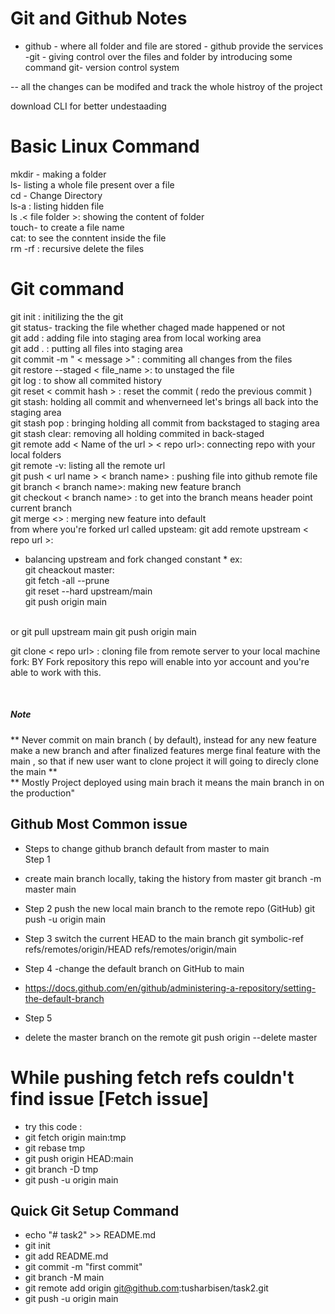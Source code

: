 # Git and Github Notes
   - github - where all folder and file are stored
    - github  provide the services<br>
   -git - giving control over the files and folder by introducing some command
   git- version control system <br>

   -- all the changes can be modifed and track the whole histroy of the project
   <br>
  
   download CLI for better undestaading

# Basic Linux Command

mkdir - making a folder<br>
ls- listing a whole file present over a file<br>
cd - Change Directory<br>
ls-a : listing hidden file<br>
ls .< file folder >: showing the content of folder<br>
touch- to create a file name<br>
cat: to see the conntent inside the file <br>
rm -rf : recursive delete the files<br>


# Git command
git init : initilizing the the git <br>
git status- tracking the file whether chaged made happened or not <br>
git add : adding file into staging area from local working area <br>
git add . : putting all files into staging area<br>
git commit -m " < message >" : commiting all changes from the files  <br>
git restore --staged < file_name >: to unstaged the file  <br>
git log : to show all commited history  <br>
git reset < commit hash > : reset the commit ( redo the previous commit ) <br>
git stash: holding all commit  and whenverneed let's brings all back into the staging area  <br>
git stash pop : bringing holding all commit from backstaged to staging area <br>
git stash clear: removing all holding commited in back-staged <br>
git remote add < Name of the url > < repo url>: connecting repo with your local folders<br>
git remote -v: listing all the remote url <br>
git push < url name > < branch name> : pushing file into github remote file <br>
git branch < branch name>: making new feature branch  <br>
git checkout < branch name> : to get into the branch means header point current branch  <br>
git merge <> : merging new feature into default  <br>
from where you're forked url called upsteam: 
git add remote upstream < repo url >:  
* balancing upstream and fork changed constant *
ex: <br>
git cheackout master: <br>
git fetch -all --prune  <br>
git reset --hard upstream/main <br>
git push origin main  <br>
<br>
or 
git pull upstream main 
git push origin main




<br>

git clone < repo url> : cloning file from remote server to your local machine
<br>
fork: BY Fork repository this repo will enable into yor account and you're able to work with this.


<br>


 <h5> Note </h5>
** Never commit on main branch ( by default),
instead for any new feature make a new branch and after finalized features merge final feature with the main , so that if new user want to clone project it will going to direcly clone the main **
<br>
** Mostly Project deployed using main brach it means the main branch in on the production" 
<br>

<h2> Github Most Common issue</h2>

-  Steps to change github branch default from master to main  
 Step 1 
- create main branch locally, taking the history from master
git branch -m master main

 - Step 2 
 push the new local main branch to the remote repo (GitHub) 
git push -u origin main

- Step 3
 switch the current HEAD to the main branch
git symbolic-ref refs/remotes/origin/HEAD refs/remotes/origin/main

-  Step 4
 -change the default branch on GitHub to main
 - https://docs.github.com/en/github/administering-a-repository/setting-the-default-branch

- Step 5
-  delete the master branch on the remote
git push origin --delete master

# While pushing fetch refs couldn't find issue [Fetch issue]
- try this code : <br>
- git fetch origin main:tmp
- git rebase tmp
- git push origin HEAD:main
- git branch -D tmp
- git push -u origin main

<h2> Quick Git Setup Command </h2>

- echo "# task2" >> README.md
- git init
- git add README.md
- git commit -m "first commit"
- git branch -M main
- git remote add origin git@github.com:tusharbisen/task2.git
- git push -u origin main